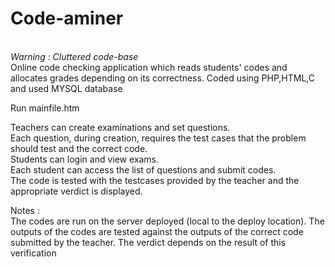 # Code-aminer

<br/> <i> Warning : Cluttered code-base </i> <br/>
Online code checking application which reads students' codes and allocates grades depending on its correctness. Coded using PHP,HTML,C and used MYSQL database<br/>

Run mainfile.htm<br/>


Teachers can create examinations and set questions.<br/>
Each question, during creation, requires the test cases that the problem should test and the correct code.<br/>
Students can login and view exams.<br/>
Each student can access the list of questions and submit codes.<br/>
The code is tested with the testcases provided by the teacher and the appropriate verdict is displayed.<br/>

Notes : <br/>
The codes are run on the server deployed (local to the deploy location). The outputs of the codes are tested against the outputs of the correct code submitted by the teacher. The verdict depends on the result of this verification<br/>
